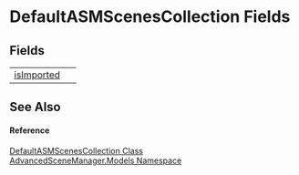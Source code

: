 # DefaultASMScenesCollection Fields




## Fields
<table>
<tr>
<td><a href="F_AdvancedSceneManager_Models_DefaultASMScenesCollection_isImported">isImported</a></td>
<td> </td></tr>
</table>

## See Also


#### Reference
<a href="T_AdvancedSceneManager_Models_DefaultASMScenesCollection">DefaultASMScenesCollection Class</a>  
<a href="N_AdvancedSceneManager_Models">AdvancedSceneManager.Models Namespace</a>  
